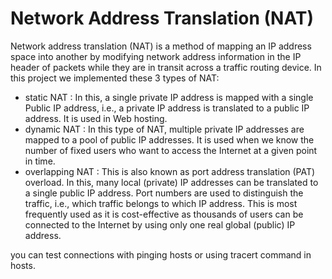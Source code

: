# Network Address Translation (NAT)

Network address translation (NAT) is a method of mapping an IP address space into another by modifying network address information in the IP header of packets while they are in transit across a traffic routing device.
In this project we implemented these 3 types of NAT:

- static NAT : In this, a single private IP address is mapped with a single Public IP address, i.e., a private IP address is translated to a public IP address. It is used in Web hosting.
- dynamic NAT : In this type of NAT, multiple private IP addresses are mapped to a pool of public IP addresses. It is used when we know the number of fixed users who want to access the Internet at a given point in time.
- overlapping NAT : This is also known as port address translation (PAT) overload. In this, many local (private) IP addresses can be translated to a single public IP address. Port numbers are used to distinguish the traffic, i.e., which traffic belongs to which IP address. This is most frequently used as it is cost-effective as thousands of users can be connected to the Internet by using only one real global (public) IP address.

you can test connections with pinging hosts or using tracert command in hosts.
